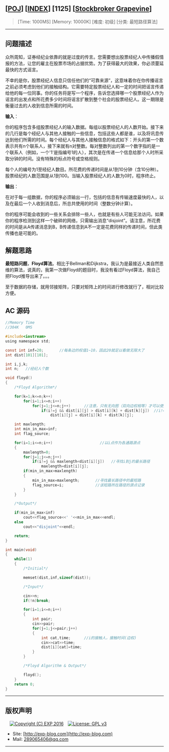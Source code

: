 ## [[POJ](http://poj.org/)] [[INDEX](https://github.com/lyy289065406/POJ-Solving-Reports)] [1125] [[Stockbroker Grapevine](http://poj.org/problem?id=1125)]

> [Time: 1000MS] [Memory: 10000K] [难度: 初级] [分类: 最短路径算法]

------

## 问题描述

众所周知，证券经纪业依靠的就是过度的传言。您需要想出股票经纪人中传播假情报的方法，让您的雇主在股票市场的占据优势。为了获得最大的效果，你必须蔓延最快的方式谣言。

不幸的是你，股票经纪人信息只信任他们的“可靠来源”，这意味着你在你传播谣言之前必须考虑到他们的接触结构。它需要特定股票经纪人和一定的时间把谣言传递给他的每一位同事。你的任务将是写一个程序，告诉您选择哪一个股票经纪人作为谣言的出发点和所花费多少时间将谣言扩散到整个社会的股票经纪人。这一期限是衡量过去的人收到信息所需的时间。

**输入**：

你的程序包含多组股票经纪人的输入数据。每组以股票经纪人的人数开始。接下来的几行是每个经纪人与其他人接触的一些信息，包括这些人都是谁，以及将讯息传达到他们所需的时间。每个经纪人与其他人接触信息的格式如下：开头的第一个数表示共有n个联系人，接下来就有n对整数。每对整数列出的第一个数字指的是一个联系人（例如，一个'1'是指编号1的人），其次是在传递一个信息给那个人时所采取分钟的时间。没有特殊的标点符号或空格规则。

每个人的编号为1至经纪人数目。所花费的传递时间是从1到10分钟（含10分种）。股票经纪的人数范围是从1到100。当输入股票经纪人的人数为0时，程序终止。 

**输出**：

在对于每一组数据，你的程序必须输出一行，包括的信息有传输速度最快的人，以及在最后一个人收到消息后，所总共使用的时间（整数分钟计算）。 

你的程序可能会收到的一些关系会排除一些人，也就是有些人可能无法访问。如果你的程序检测到这样一个破碎的网络，只需输出消息“disjoint”。请注意，所花费的时间是从A传递消息到B，B传递信息到A不一定是花费同样的传递时间，但此类传播也是可能的。


## 解题思路

**最短路问题**，**Floyd算法**。相比于Bellman和Dijkstra，我认为是最接近人类自然思维的算法，说真的，我第一次做Floyd的题目时，我没有看过Floyd算法，我自己把Floyd推导出来了。。。

至于数据的存储，就用邻接矩阵，只要对矩阵上的时间进行修改就行了，相对比较方便。


## AC 源码


```c
//Memory Time 
//304K   0MS 

#include<iostream>
using namespace std;

const int inf=20;       //每条边的权值1~10，因此20就足以看做无限大了
int dist[101][101];

int i,j,k;
int n;   //经纪人个数

void floyd()
{
	/*Floyd Algorithm*/

	for(k=1;k<=n;k++)
		for(i=1;i<=n;i++)                                                  //for(i=1;i<=n-1;i++)
			for(j=1;j<=n;j++)      //注意，只有无向图（双向边权相等）才可以使用for(j=i+1;j<=n;j++)，这是因为无向图的邻接矩阵有对称性
				if(i!=j && dist[i][j] > dist[i][k] + dist[k][j])  //i!=j是因为无向图的顶点(一般)不存在环
					dist[i][j] = dist[i][k] + dist[k][j];

	int maxlength;
	int min_in_max=inf;
	int flag_source;

	for(i=1;i<=n;i++)                     //以i点作为各通路源点
	{
		maxlength=0;
		for(j=1;j<=n;j++)
			if(i!=j && maxlength<dist[i][j])   //寻找i到j的最长路径
				maxlength=dist[i][j];
		if(min_in_max>maxlength)
		{
			min_in_max=maxlength;       //寻找最长路径中的最短路
			flag_source=i;              //该短路所在路径的源点记录
		}
	}

	/*Output*/

	if(min_in_max<inf)
		cout<<flag_source<<' '<<min_in_max<<endl;
	else
		cout<<"disjoint"<<endl;

	return;
}

int main(void)
{
	while(1)
	{
		/*Initial*/

		memset(dist,inf,sizeof(dist));

		/*Input*/

		cin>>n;     
		if(!n)break;

		for(i=1;i<=n;i++)
		{
			int pair;
			cin>>pair;
			for(j=1;j<=pair;j++)
			{
				int cat,time;      //i的接触人，接触时间(边权)
				cin>>cat>>time;
				dist[i][cat]=time;
			}
		}

		/*Floyd Algorithm & Output*/

		floyd();
	}
	return 0;
}
```

------

## 版权声明

　[![Copyright (C) EXP,2016](https://img.shields.io/badge/Copyright%20(C)-EXP%202016-blue.svg)](http://exp-blog.com)　[![License: GPL v3](https://img.shields.io/badge/License-GPL%20v3-blue.svg)](https://www.gnu.org/licenses/gpl-3.0)
  

- Site: [http://exp-blog.com](http://exp-blog.com) 
- Mail: <a href="mailto:289065406@qq.com?subject=[EXP's Github]%20Your%20Question%20（请写下您的疑问）&amp;body=What%20can%20I%20help%20you?%20（需要我提供什么帮助吗？）">289065406@qq.com</a>


------
